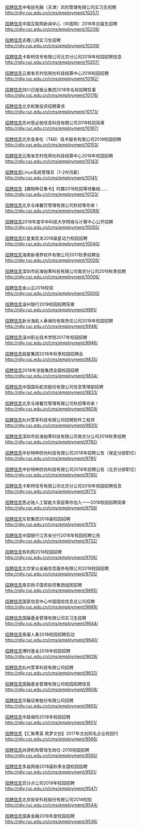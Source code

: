 [招聘信息](全职&实习)中电投先融（天津）风险管理有限公司实习生招聘</br>http://rdjy.ruc.edu.cn/cms/employment/10257/</br></br>[招聘信息](全职)中国互联网新闻中心（中国网）2018年应届生招聘</br>http://rdjy.ruc.edu.cn/cms/employment/10239/</br></br>[招聘信息](实习)去哪儿网实习生招聘</br>http://rdjy.ruc.edu.cn/cms/employment/10209/</br></br>[招聘信息](全职)卡斯柯信号有限公司北京分公司2018年校园招聘信息</br>http://rdjy.ruc.edu.cn/cms/employment/10207/</br></br>[招聘信息](全职)云南省农村信用社科技结算中心2018校园招聘</br>http://rdjy.ruc.edu.cn/cms/employment/10192/</br></br>[招聘信息](全职)四川日报报业集团2018年名校招聘启事</br>http://rdjy.ruc.edu.cn/cms/employment/10176/</br></br>[招聘信息](全职)北京和聚投资招聘需求</br>http://rdjy.ruc.edu.cn/cms/employment/10173/</br></br>[招聘信息](全职)苏州思必驰信息科技有限公司2018校招简章</br>http://rdjy.ruc.edu.cn/cms/employment/10167/</br></br>[招聘信息](全职)北京金泰伦（T&B）技术服务有限公司2018校园招聘</br>http://rdjy.ruc.edu.cn/cms/employment/10153/</br></br>[招聘信息](全职)云南省农村信用社科技结算中心2018年校园招聘</br>http://rdjy.ruc.edu.cn/cms/employment/10143/</br></br>[招聘信息](全职)Linux系统管理员（1-2W月薪）</br>http://rdjy.ruc.edu.cn/cms/employment/10141/</br></br>[招聘信息](全职&实习)【趣物种召集令】时趣2018校招等待集结……</br>http://rdjy.ruc.edu.cn/cms/employment/10123/</br></br>[招聘信息](全职)北京与缘餐饮管理有限公司秋招等你来！</br>http://rdjy.ruc.edu.cn/cms/employment/10089/</br></br>[招聘信息](全职)2018年度华中科技大学网络与计算中心公开招聘</br>http://rdjy.ruc.edu.cn/cms/employment/10055/</br></br>[招聘信息](全职)红星美凯龙2018届星动力校园招聘</br>http://rdjy.ruc.edu.cn/cms/employment/10040/</br></br>[招聘信息](实习)海南新境界软件有限公司2017秋季招聘会</br>http://rdjy.ruc.edu.cn/cms/employment/10026/</br></br>[招聘信息](全职)深圳市前海铂菁科技有限公司南京分公司2018秋季招聘</br>http://rdjy.ruc.edu.cn/cms/employment/10006/</br></br>[招聘信息](全职)金山云2018校招</br>http://rdjy.ruc.edu.cn/cms/employment/10000/</br></br>[招聘信息](全职)温州银行2018校园招聘简章 </br>http://rdjy.ruc.edu.cn/cms/employment/9991/</br></br>[招聘信息](全职&实习)新光海航人寿保险有限责任公司2018年校园招聘</br>http://rdjy.ruc.edu.cn/cms/employment/9948/</br></br>[招聘信息](全职)温州职业技术学院2017年校园招聘</br>http://rdjy.ruc.edu.cn/cms/employment/9946/</br></br>[招聘信息](全职)超星集团2018年秋季校园招聘会</br>http://rdjy.ruc.edu.cn/cms/employment/9835/</br></br>[招聘信息](全职)2018年浙报集团全国校园招聘</br>http://rdjy.ruc.edu.cn/cms/employment/9834/</br></br>[招聘信息](全职)中国国际航空股份有限公司信息管理部招聘</br>http://rdjy.ruc.edu.cn/cms/employment/9833/</br></br>[招聘信息](全职)北京与缘餐饮管理有限公司秋招等你来！</br>http://rdjy.ruc.edu.cn/cms/employment/9829/</br></br>[招聘信息](全职)杭州萱草科技有限公司招聘软件工程师</br>http://rdjy.ruc.edu.cn/cms/employment/9820/</br></br>[招聘信息](全职&实习)深圳市前海铂菁科技有限公司南京分公司2018秋季招聘</br>http://rdjy.ruc.edu.cn/cms/employment/9782/</br></br>[招聘信息](全职)中钞特种防伪科技有限公司2018年招聘公告（保定分部职位） </br>http://rdjy.ruc.edu.cn/cms/employment/9781/</br></br>[招聘信息](全职)中钞特种防伪科技有限公司2018年招聘公告（北京分部职位）</br>http://rdjy.ruc.edu.cn/cms/employment/9780/</br></br>[招聘信息](全职)卡斯柯信号有限公司北京分公司2018年校园招聘信息</br>http://rdjy.ruc.edu.cn/cms/employment/9771/</br></br>[招聘信息](全职)思必驰人工智能大家庭等你加入——2018校园招聘简章</br>http://rdjy.ruc.edu.cn/cms/employment/9759/</br></br>[招聘信息](全职)东软集团2018届校园招聘</br>http://rdjy.ruc.edu.cn/cms/employment/9751/</br></br>[招聘信息](全职)中国银行江苏省分行2018年校园招聘公告</br>http://rdjy.ruc.edu.cn/cms/employment/9732/</br></br>[招聘信息](全职)有利网2018校园招聘</br>http://rdjy.ruc.edu.cn/cms/employment/9706/</br></br>[招聘信息](全职)北京掌众金融信息服务有限公司2018校园招聘</br>http://rdjy.ruc.edu.cn/cms/employment/9705/</br></br>[招聘信息](全职)南京扬子国资投资集团组团招聘</br>http://rdjy.ruc.edu.cn/cms/employment/9695/</br></br>[招聘信息](全职)国家信息中心中国国信信息总公司招聘</br>http://rdjy.ruc.edu.cn/cms/employment/9689/</br></br>[招聘信息](实习)国融基金管理有限公司实习生招聘</br>http://rdjy.ruc.edu.cn/cms/employment/9644/</br></br>[招聘信息](全职)泰康人寿2018校园招聘启动</br>http://rdjy.ruc.edu.cn/cms/employment/9640/</br></br>[招聘信息](全职)博时基金2018年校园招聘</br>http://rdjy.ruc.edu.cn/cms/employment/9639/</br></br>[招聘信息](全职)杭州萱草科技有限公司招聘</br>http://rdjy.ruc.edu.cn/cms/employment/9632/</br></br>[招聘信息](全职)国融基金管理有限公司校园招聘信息</br>http://rdjy.ruc.edu.cn/cms/employment/9608/</br></br>[招聘信息](全职)华融证券股份有限公司招聘</br>http://rdjy.ruc.edu.cn/cms/employment/9605/</br></br>[招聘信息](全职)中路保险2018年校园招聘</br>http://rdjy.ruc.edu.cn/cms/employment/9601/</br></br>[招聘信息](全职&兼职)【汇聚菁英 筑梦文创】2017年文创知名企业校园行</br>http://rdjy.ruc.edu.cn/cms/employment/9566/</br></br>[招聘信息](全职)尚德机构管培生岗位-2018校园招聘</br>http://rdjy.ruc.edu.cn/cms/employment/9555/</br></br>[招聘信息](全职)多益网络2018届秋季全国校园招聘</br>http://rdjy.ruc.edu.cn/cms/employment/9551/</br></br>[招聘信息](全职)百分点公司2018年校园招聘</br>http://rdjy.ruc.edu.cn/cms/employment/9547/</br></br>[招聘信息](全职)北京辰安科技股份有限公司2018校招</br>http://rdjy.ruc.edu.cn/cms/employment/9544/</br></br>[招聘信息](全职)国美金融2018年度校园招聘</br>http://rdjy.ruc.edu.cn/cms/employment/9536/</br></br>
